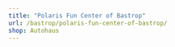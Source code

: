 ```yaml
---
title: "Polaris Fun Center of Bastrop"
url: /bastrop/polaris-fun-center-of-bastrop/
shop: Autohaus
---
```

